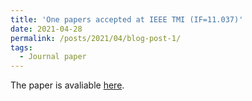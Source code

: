 ```yaml
---
title: 'One papers accepted at IEEE TMI (IF=11.037)'
date: 2021-04-28
permalink: /posts/2021/04/blog-post-1/
tags:
  - Journal paper
---
```


The paper is avaliable [here](https://ieeexplore.ieee.org/document/9417093).
